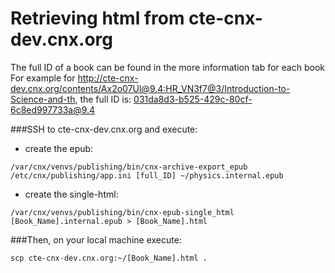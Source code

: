 # Retrieving html from cte-cnx-dev.cnx.org

The full ID of a book can be found in the more information tab for each book
For example for http://cte-cnx-dev.cnx.org/contents/Ax2o07Ul@9.4:HR_VN3f7@3/Introduction-to-Science-and-th, the full ID is:
031da8d3-b525-429c-80cf-6c8ed997733a@9.4

###SSH to cte-cnx-dev.cnx.org and execute:
- create the epub:

````/var/cnx/venvs/publishing/bin/cnx-archive-export_epub /etc/cnx/publishing/app.ini [full_ID] ~/physics.internal.epub````

- create the single-html:

````/var/cnx/venvs/publishing/bin/cnx-epub-single_html [Book_Name].internal.epub > [Book_Name].html````


###Then, on your local machine execute:

````scp cte-cnx-dev.cnx.org:~/[Book_Name].html .````

